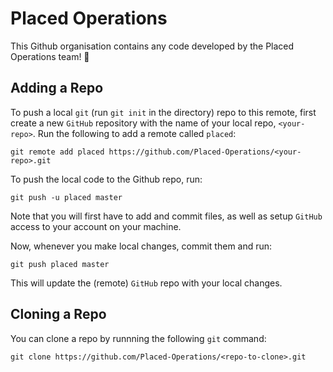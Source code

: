 # Placed Operations

This Github organisation contains any code developed by the Placed Operations team! 🚀


## Adding a Repo

To push a local `git` (run `git init` in the directory) repo to this remote, first create a new `GitHub` repository with the name of your local repo, `<your-repo>`.
Run the following to add a remote called `placed`:

```console
git remote add placed https://github.com/Placed-Operations/<your-repo>.git
```

To push the local code to the Github repo, run:
```console
git push -u placed master
```
Note that you will first have to add and commit files, as well as setup `GitHub` access to your account on your machine.


Now, whenever you make local changes, commit them and run:
```console
git push placed master
```
This will update the (remote) `GitHub` repo with your local changes.

  
## Cloning a Repo
You can clone a repo by runnning the following `git` command:

```shell
git clone https://github.com/Placed-Operations/<repo-to-clone>.git
```

